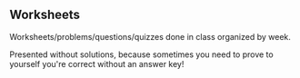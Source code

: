 ## Worksheets


Worksheets/problems/questions/quizzes done in class organized by week.

Presented without solutions, because sometimes you need to prove to yourself you're correct without an answer key!
